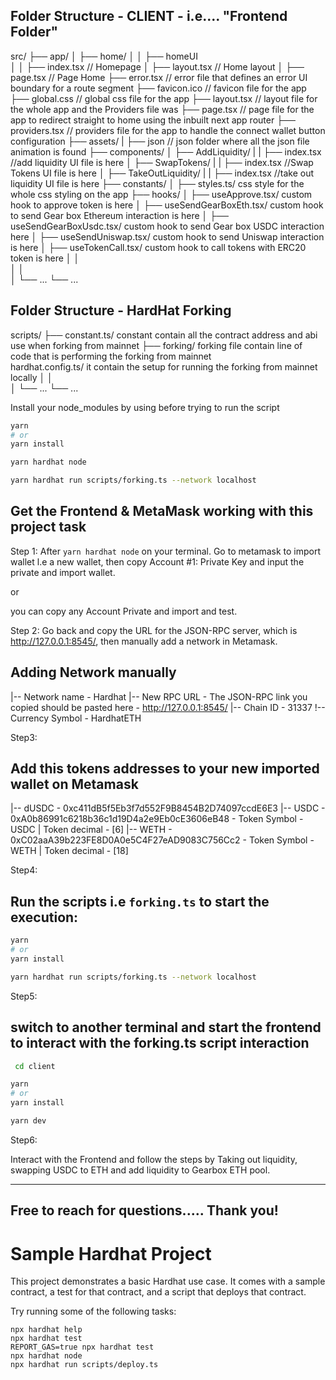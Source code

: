 ## Folder Structure - CLIENT - i.e.... "Frontend Folder"

src/
├── app/
│   ├── home/
│   │   ├── homeUI       
│   │   ├── index.tsx  // Homepage 
│   ├── layout.tsx  // Home layout 
│   ├── page.tsx  // Page Home
├── error.tsx // error file that defines an error UI boundary for a route segment
├── favicon.ico // favicon file for the app
├── global.css // global css file for the app
├── layout.tsx // layout file for the whole app and the Providers file was 
├── page.tsx // page file for the app to redirect straight to home using the inbuilt next app router
├── providers.tsx // providers file for the app to handle the connect wallet button configuration
├── assets/ 
|   ├── json // json folder where all the json file animation is found
├── components/
│   ├── AddLiquidity/ 
|   |   ├── index.tsx  //add liquidity UI file is here
│   ├── SwapTokens/ 
|   |   ├── index.tsx  //Swap Tokens UI file is here
│   ├── TakeOutLiquidity/ 
|   |   ├── index.tsx  //take out liquidity UI file is here
├── constants/
│   ├── styles.ts/ css style for the whole css styling on the app
├── hooks/
│   ├── useApprove.tsx/ custom hook to approve token is here
│   ├── useSendGearBoxEth.tsx/ custom hook to send Gear box Ethereum interaction is here
│   ├── useSendGearBoxUsdc.tsx/ custom hook to send Gear box USDC interaction here
│   ├── useSendUniswap.tsx/ custom hook to send Uniswap interaction is here
│   ├── useTokenCall.tsx/ custom hook to call tokens with ERC20 token is here
│   │    
│   │   
│   └── ...
└── ...

## Folder Structure - HardHat Forking

scripts/
├── constant.ts/ constant contain all the contract address and abi use when forking from mainnet
├── forking/ forking file contain line of code that is performing the forking from mainnet  
hardhat.config.ts/ it contain the setup for running the forking from mainnet locally
│   │   
│   └── ...
└── ...

Install your node_modules by using before trying to run the script

```bash
yarn
# or
yarn install
```

```bash - to run the node locally on the terminal
yarn hardhat node
```

```bash - to run the hardhat scripts for the forking.ts file locally
yarn hardhat run scripts/forking.ts --network localhost
```

## Get the Frontend & MetaMask working with this project task 

Step 1:
After `yarn hardhat node` on your terminal. Go to metamask to import wallet l.e a new wallet, then copy Account #1: Private Key and input the private and import wallet.
 
 or

 you can copy any Account Private and import and test.

Step 2:
Go back and copy the URL for the JSON-RPC server, which is http://127.0.0.1:8545/, then manually add a network in Metamask. 

Adding Network manually
---
|-- Network name - Hardhat
|-- New RPC URL - The JSON-RPC link you copied should be pasted here - http://127.0.0.1:8545/
|-- Chain ID - 31337
!-- Currency Symbol - HardhatETH

Step3:

Add this tokens addresses to your new imported wallet on Metamask
---
|-- dUSDC - 0xc411dB5f5Eb3f7d552F9B8454B2D74097ccdE6E3
|-- USDC - 0xA0b86991c6218b36c1d19D4a2e9Eb0cE3606eB48 - Token Symbol - USDC | Token decimal - [6]
|-- WETH - 0xC02aaA39b223FE8D0A0e5C4F27eAD9083C756Cc2 - Token Symbol - WETH | Token decimal - [18]

Step4:

Run the scripts i.e `forking.ts` to start the execution:
---
```bash
yarn 
# or
yarn install
```

```bash
yarn hardhat run scripts/forking.ts --network localhost
```

Step5: 

switch to another terminal and start the frontend to interact with the forking.ts script interaction
----
```bash
 cd client
```

```bash
yarn 
# or
yarn install
```

```bash
yarn dev
```

Step6: 

Interact with the Frontend and follow the steps by Taking out liquidity, swapping USDC to ETH 
and add liquidity to Gearbox ETH pool.

--------------------------------------------
Free to reach for questions..... Thank you!
--------------------------------------------


# Sample Hardhat Project

This project demonstrates a basic Hardhat use case. It comes with a sample contract, a test for that contract, and a script that deploys that contract.

Try running some of the following tasks:

```shell
npx hardhat help
npx hardhat test
REPORT_GAS=true npx hardhat test
npx hardhat node
npx hardhat run scripts/deploy.ts
```
